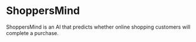 # ShoppersMind
ShoppersMind is an AI that predicts whether online shopping customers will complete a purchase.
